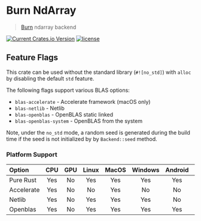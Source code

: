 # Burn NdArray

> [Burn](https://github.com/burn-rs/burn) ndarray backend

[![Current Crates.io Version](https://img.shields.io/crates/v/burn-ndarray.svg)](https://crates.io/crates/burn-ndarray)
[![license](https://shields.io/badge/license-MIT%2FApache--2.0-blue)](https://github.com/burn-rs/burn-ndarray/blob/master/README.md)

## Feature Flags

This crate can be used without the standard library (`#![no_std]`) with `alloc` by disabling the
default `std` feature.

The following flags support various BLAS options:

- `blas-accelerate` - Accelerate framework (macOS only)
- `blas-netlib` - Netlib
- `blas-openblas` - OpenBLAS static linked
- `blas-openblas-system` - OpenBLAS from the system

Note, under the `no_std` mode, a random seed is generated during the build time if the seed is not
initialized by by `Backend::seed` method.

### Platform Support

| Option     | CPU | GPU | Linux | MacOS | Windows | Android | iOS | WASM |
| :--------- | :-: | :-: | :---: | :---: | :-----: | :-----: | :-: | :--: |
| Pure Rust  | Yes | No  |  Yes  |  Yes  |   Yes   |   Yes   | Yes | Yes  |
| Accelerate | Yes | No  |  No   |  Yes  |   No    |   No    | Yes |  No  |
| Netlib     | Yes | No  |  Yes  |  Yes  |   Yes   |   No    | No  |  No  |
| Openblas   | Yes | No  |  Yes  |  Yes  |   Yes   |   Yes   | Yes |  No  |
